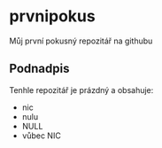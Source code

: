# prvnipokus
Můj první pokusný repozitář na githubu
## Podnadpis
Tenhle repozitář je prázdný a obsahuje:
- nic
- nulu
- NULL
- vůbec NIC
